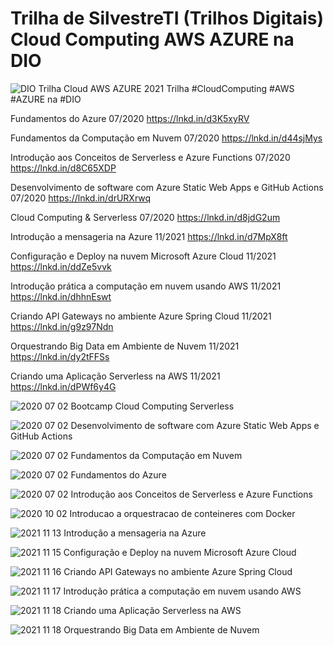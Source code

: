 # Trilha de SilvestreTI (Trilhos Digitais) Cloud Computing AWS AZURE na DIO 

![DIO Trilha Cloud AWS AZURE 2021](https://user-images.githubusercontent.com/93165498/142461565-277ba95b-ac15-4775-b11f-c1d9b62115bb.jpg)
Trilha #CloudComputing #AWS #AZURE na #DIO

Fundamentos do Azure
07/2020 
https://lnkd.in/d3K5xyRV

Fundamentos da Computação em Nuvem
07/2020 
https://lnkd.in/d44sjMys  

Introdução aos Conceitos de Serverless e Azure Functions
07/2020 
https://lnkd.in/d8C65XDP 

Desenvolvimento de software com Azure Static Web Apps e GitHub Actions
07/2020 
https://lnkd.in/drURXrwq 

Cloud Computing & Serverless
07/2020 
https://lnkd.in/d8jdG2um

Introdução a mensageria na Azure
11/2021 
https://lnkd.in/d7MpX8ft

Configuração e Deploy na nuvem Microsoft Azure Cloud
11/2021 
https://lnkd.in/ddZe5vvk  

Introdução prática a computação em nuvem usando AWS
11/2021 
https://lnkd.in/dhhnEswt 

Criando API Gateways no ambiente Azure Spring Cloud
11/2021 
https://lnkd.in/g9z97Ndn 

Orquestrando Big Data em Ambiente de Nuvem
11/2021
https://lnkd.in/dy2tFFSs

Criando uma Aplicação Serverless na AWS
11/2021
https://lnkd.in/dPWf6y4G  

![2020 07 02 Bootcamp Cloud Computing Serverless](https://user-images.githubusercontent.com/93165498/142461600-be1c61c6-8c86-4ccd-af6e-caa9670ad1d9.jpg)

![2020 07 02 Desenvolvimento de software com Azure Static Web Apps e GitHub Actions](https://user-images.githubusercontent.com/93165498/142461642-056e6080-6351-40c8-9cb7-062a747ad1ba.jpg)

![2020 07 02 Fundamentos da Computação em Nuvem](https://user-images.githubusercontent.com/93165498/142461668-69faeaff-8297-4210-9b86-de81f4388fdb.jpg)

![2020 07 02 Fundamentos do Azure](https://user-images.githubusercontent.com/93165498/142461690-323689f8-0bfc-40f6-ade0-022b831d1ba5.jpg)

![2020 07 02 Introdução aos Conceitos de Serverless e Azure Functions](https://user-images.githubusercontent.com/93165498/142461713-cd7b305a-3c8e-4f52-b441-5558b9c75060.jpg)

![2020 10 02 Introducao a orquestracao de conteineres com Docker](https://user-images.githubusercontent.com/93165498/142461749-5136c0b2-8a57-4dfa-af06-2b32babdb547.jpg) 

![2021 11 13 Introdução a mensageria na Azure](https://user-images.githubusercontent.com/93165498/142461783-2f203402-5a97-4c53-a5b7-c0a4b987f989.jpg)

![2021 11 15 Configuração e Deploy na nuvem Microsoft Azure Cloud](https://user-images.githubusercontent.com/93165498/142461813-666617a7-9c04-4c7b-875f-29d5ec3febc1.jpg)

![2021 11 16 Criando API Gateways no ambiente Azure Spring Cloud](https://user-images.githubusercontent.com/93165498/142461833-7aeeb0df-4307-4018-9ff7-805f6853001d.jpg) 

![2021 11 17 Introdução prática a computação em nuvem usando AWS](https://user-images.githubusercontent.com/93165498/142461986-38880c41-b51b-4458-b77a-771dd6efd2a8.jpg)

![2021 11 18 Criando uma Aplicação Serverless na AWS](https://user-images.githubusercontent.com/93165498/142462020-d07ef3c1-54bf-4331-82b9-336df0659560.jpg)

![2021 11 18 Orquestrando Big Data em Ambiente de Nuvem](https://user-images.githubusercontent.com/93165498/142462052-ca22ef47-ea71-409e-a020-f76d46148d66.jpg)

